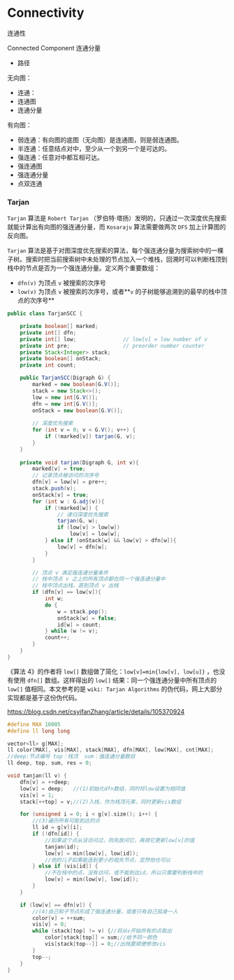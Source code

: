 # Connectivity

连通性

Connected Component 连通分量

- 路径

无向图：

- 连通：
- 连通图
- 连通分量

有向图：

- 弱连通：有向图的底图（无向图）是连通图，则是弱连通图。
- 半连通：任意结点对中，至少从一个到另一个是可达的。
- 强连通：任意对中都互相可达。
- 强连通图
- 强连通分量
- 点双连通

### Tarjan

`Tarjan` 算法是 `Robert Tarjan` （罗伯特·塔扬）发明的，只通过一次深度优先搜索就能计算出有向图的强连通分量，而 `Kosaraju` 算法需要做两次 `DFS` 加上计算图的反向图。

`Tarjan` 算法是基于对图深度优先搜索的算法，每个强连通分量为搜索树中的一棵子树。搜索时把当前搜索树中未处理的节点加入一个堆栈，回溯时可以判断栈顶到栈中的节点是否为一个强连通分量。定义两个重要数组：

- `dfn(v)` 为顶点 `v` 被搜索的次序号
- `low(v)` 为顶点 `v` 被搜索的次序号，或者**`v` 的子树能够追溯到的最早的栈中顶点的次序号**

```java
public class TarjanSCC {

    private boolean[] marked;
    private int[] dfn;
    private int[] low;               // low[v] = low number of v
    private int pre;                 // preorder number counter
    private Stack<Integer> stack;
    private boolean[] onStack;
    private int count;

    public TarjanSCC(Digraph G) {
        marked = new boolean[G.V()];
        stack = new Stack<>();
        low = new int[G.V()];
        dfn = new int[G.V()];
        onStack = new boolean[G.V()];
        
        // 深度优先搜索
        for (int v = 0; v < G.V(); v++) {
            if (!marked[v]) tarjan(G, v);
        }
    }
    
    private void tarjan(Digraph G, int v){
        marked[v] = true;
        // 记录顶点被访问的次序号
        dfn[v] = low[v] = pre++;
        stack.push(v);
        onStack[v] = true;
        for (int w : G.adj(v)){
            if (!marked[w]) {
                // 递归深度优先搜索
                tarjan(G, w);
                if (low[v] > low[w])
                    low[v] = low[w];
            } else if (onStack[w] && low[v] > dfn[w]){
                low[v] = dfn[w];
            }
        }

        // 顶点 v 满足强连通分量条件
        // 栈中顶点 v 之上的所有顶点都在同一个强连通分量中
        // 栈中顶点出栈，直到顶点 v 出栈
        if (dfn[v] == low[v]){
            int w;
            do {
                w = stack.pop();
                onStack[w] = false;
                id[w] = count;
            } while (w != v);
            count++;
        }
    }
}
```

《算法 4》的作者将 `low[]` 数组做了简化：`low[v]=min{low[v], low[u]}` ，也没有使用 `dfn[]` 数组。这样得出的 `low[]` 结果：同一个强连通分量中所有顶点的 `low[]` 值相同。本文参考的是 `wiki: Tarjan Algorithms` 的伪代码，网上大部分实现都是基于这份伪代码。

https://blog.csdn.net/csyifanZhang/article/details/105370924

```c++
#define MAX 10005
#define ll long long

vector<ll> g[MAX];
ll color[MAX], vis[MAX], stack[MAX], dfn[MAX], low[MAX], cnt[MAX];
//deep:节点编号 top：栈顶  sum：强连通分量数目
ll deep, top, sum, res = 0;

void tanjan(ll v) {
	dfn[v] = ++deep;
	low[v] = deep;   //(1)初始化dfn数组，同时将low设置为相同值
	vis[v] = 1;
	stack[++top] = v;//(2)入栈，作为栈顶元素，同时更新vis数组

	for (unsigned i = 0; i < g[v].size(); i++) {
        //(3)遍历所有可能到达的点
		ll id = g[v][i];
		if (!dfn[id]) {
            //如果这个点从没访问过，则先放问它，再用它更新low[v]的值
			tanjan(id);
			low[v] = min(low[v], low[id]); 
            //他的儿子如果能连到更小的祖先节点，显然他也可以
		} else if (vis[id]) {
            //不在栈中的点，没有访问，或不能到达id，所以只需要判断栈中的
            low[v] = min(low[v], low[id]);
		}
	}

	if (low[v] == dfn[v]) {
        //(4)自己和子节点形成了强连通分量，或者只有自己孤身一人
		color[v] = ++sum;
		vis[v] = 0;
		while (stack[top] != v) {//将从v开始所有的点取出
			color[stack[top]] = sum;//给予同一颜色
			vis[stack[top--]] = 0;//出栈要顺便修改vis
		}
		top--;
	}
}
```

